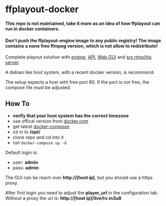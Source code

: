 # ffplayout-docker

**This repo is not maintained, take it more as an idea of how ffplayout can run in docker containers.**

#### Don't push the ffplayout-engine image to any public registry! The image contains a none free ffmpeg version, which is not allow to redistribute!

Complete playout solution with [engine](https://github.com/ffplayout/ffplayout-engine), [API](https://github.com/ffplayout/ffplayout-api), [Web GUI](https://github.com/ffplayout/ffplayout-frontend) and [srs rtmp/hls server](https://github.com/ossrs/srs).

A debian like host system, with a recent docker version, is recommend.

The setup expects a host with free port 80. If the port is not free, the compose file must be adjusted.

## How To
- **verify that your host system has the correct timezone**
- use offical version from [docker.com](https://docs.docker.com/engine/install/debian/)
- get latest [docker-compose](https://www.digitalocean.com/community/tutorials/how-to-install-docker-compose-on-debian-10)
- cd in to **/opt/**
- clone repo and cd into it
- run `docker-compose up -d`

Default login is:
- user: **admin**
- pass: **admin**

The GUI can be reach over **http://[host ip]**, but you should use a https proxy.

After first login you need to adjust the **player_url** in the configuration tab. Without a proxy the url is: **http://[host ip]/live/tv.m3u8**
